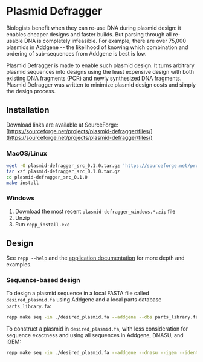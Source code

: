 # Plasmid Defragger

Biologists benefit when they can re-use DNA during plasmid design: it enables cheaper designs and faster builds. But parsing through all re-usable DNA is completely infeasible. For example, there are over 75,000 plasmids in Addgene -- the likelihood of knowing which combination and ordering of sub-sequences from Addgene is best is low.

Plasmid Defragger is made to enable such plasmid design. It turns arbitrary plasmid sequences into designs using the least expensive design with both existing DNA fragments (PCR) and newly synthesized DNA fragments. Plasmid Defragger was written to minimize plasmid design costs and simply the design process.

## Installation

Download links are available at SourceForge: [https://sourceforge.net/projects/plasmid-defragger/files/](https://sourceforge.net/projects/plasmid-defragger/files/)

### MacOS/Linux

```bash
wget -O plasmid-defragger_src_0.1.0.tar.gz 'https://sourceforge.net/projects/plasmid-defragger/files/plasmid-defragger_src_0.1.0.tar.gz/download'
tar xzf plasmid-defragger_src_0.1.0.tar.gz
cd plasmid-defragger_src_0.1.0
make install
```

### Windows

1. Download the most recent `plasmid-defragger_windows.*.zip` file
2. Unzip
3. Run `repp_install.exe`

## Design

See `repp --help` and the [application documentation](https://jjtimmons.github.io/repp/) for more depth and examples.

### Sequence-based design

To design a plasmid sequence in a local FASTA file called `desired_plasmid.fa` using Addgene and a local parts database `parts_library.fa`:

```bash
repp make seq -in ./desired_plasmid.fa --addgene --dbs parts_library.fa
```

To construct a plasmid in `desired_plasmid.fa`, with less consideration for sequence exactness and using all sequences in Addgene, DNASU, and iGEM:

```bash
repp make seq -in ./desired_plasmid.fa --addgene --dnasu --igem --identity 94
```
